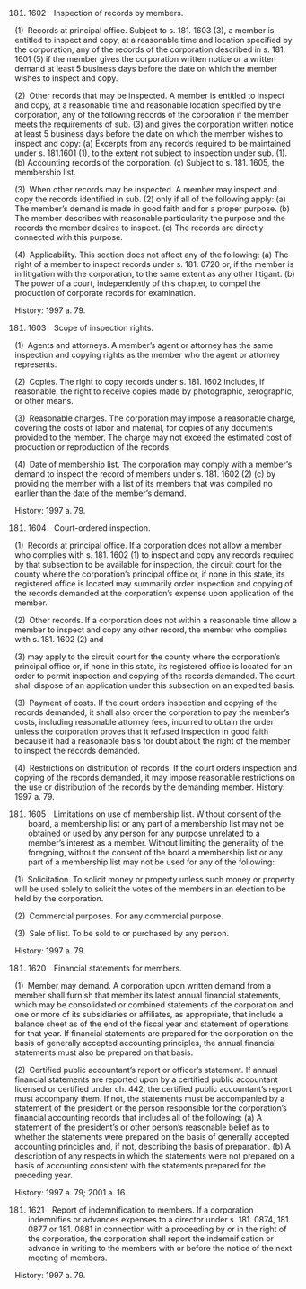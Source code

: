 181. 1602 Inspection of records by members.

(1) Records at principal office. Subject to s. 181. 1603 (3), a member is entitled to inspect and copy, at a reasonable time and location specified by the corporation, any of the records of the corporation described in s. 181. 1601 (5) if the member gives the corporation written notice or a written demand at least 5 business days before the date on which the member wishes to inspect and copy.

(2) Other records that may be inspected. A member is entitled to inspect and copy, at a reasonable time and reasonable location specified by the corporation, any of the following records of the corporation if the member meets the requirements of sub. (3) and gives the corporation written notice at least 5 business days before the date on which the member wishes to inspect and copy:
  (a) Excerpts from any records required to be maintained under s. 181.1601 (1), to the extent not subject to inspection under sub. (1).
  (b) Accounting records of the corporation.
  (c) Subject to s. 181. 1605, the membership list.

(3) When other records may be inspected. A member may inspect and copy the records identified in sub. (2) only if all of the following apply:
  (a) The member’s demand is made in good faith and for a proper purpose.
  (b) The member describes with reasonable particularity the purpose and the records the member desires to inspect.
  (c) The records are directly connected with this purpose.

(4) Applicability. This section does not affect any of the following:
  (a) The right of a member to inspect records under s. 181. 0720 or, if the member is in litigation with the corporation, to the same extent as any other litigant.
  (b) The power of a court, independently of this chapter, to compel the production of corporate records for examination.

History: 1997 a. 79.

181. 1603 Scope of inspection rights.

(1) Agents and attorneys. A member’s agent or attorney has the same inspection and copying rights as the member who the agent or attorney represents.

(2) Copies. The right to copy records under s. 181. 1602 includes, if reasonable, the right to receive copies made by photographic, xerographic, or other means.

(3) Reasonable charges. The corporation may impose a reasonable charge, covering the costs of labor and material, for copies of any documents provided to the member. The charge may not exceed the estimated cost of production or reproduction of the records.

(4) Date of membership list. The corporation may comply with a member’s demand to inspect the record of members under s. 181. 1602 (2) (c) by providing the member with a list of its members that was compiled no earlier than the date of the member’s demand.

History: 1997 a. 79.

181. 1604 Court-ordered inspection.

(1) Records at principal office. If a corporation does not allow a member who complies with s. 181. 1602 (1) to inspect and copy any records required by that subsection to be available for inspection, the circuit court for the county where the corporation’s principal office or, if none in this state, its registered office is located may summarily order inspection and copying of the records demanded at the corporation’s expense upon application of the member.

(2) Other records. If a corporation does not within a reasonable time allow a member to inspect and copy any other record, the member who complies with s. 181. 1602 (2) and 

(3) may apply to the circuit court for the county where the corporation’s principal office or, if none in this state, its registered office is located for an order to permit inspection and copying of the records demanded. The court shall dispose of an application under this subsection on an expedited basis.

(3) Payment of costs. If the court orders inspection and copying of the records demanded, it shall also order the corporation to pay the member’s costs, including reasonable attorney fees, incurred to obtain the order unless the corporation proves that it refused inspection in good faith because it had a reasonable basis for doubt about the right of the member to inspect the records demanded.

(4) Restrictions on distribution of records. If the court orders inspection and copying of the records demanded, it may impose reasonable restrictions on the use or distribution of the records by the demanding member.
History: 1997 a. 79.

181. 1605 Limitations on use of membership list. Without consent of the board, a membership list or any part of a membership list may not be obtained or used by any person for any purpose unrelated to a member’s interest as a member. Without limiting the generality of the foregoing, without the consent of the board a membership list or any part of a membership list may not be used for any of the following:

(1) Solicitation. To solicit money or property unless such money or property will be used solely to solicit the votes of the members in an election to be held by the corporation.

(2) Commercial purposes. For any commercial purpose.

(3) Sale of list. To be sold to or purchased by any person.

History: 1997 a. 79.

181. 1620 Financial statements for members.

(1) Member may demand. A corporation upon written demand from a member shall furnish that member its latest annual financial statements, which may be consolidated or combined statements of the corporation and one or more of its subsidiaries or affiliates, as appropriate, that include a balance sheet as of the end of the fiscal year and statement of operations for that year. If financial statements are prepared for the corporation on the basis of generally accepted accounting principles, the annual financial statements must also be prepared on that basis.

(2) Certified public accountant’s report or officer’s statement. If annual financial statements are reported upon by a certified public accountant licensed or certified under ch. 442, the certified public accountant’s report must accompany them. If not, the statements must be accompanied by a statement of the president or the person responsible for the corporation’s financial accounting records that includes all of the following:
  (a) A statement of the president’s or other person’s reasonable belief as to whether the statements were prepared on the basis of generally accepted accounting principles and, if not, describing the basis of preparation.
  (b) A description of any respects in which the statements were not prepared on a basis of accounting consistent with the statements prepared for the preceding year.

History: 1997 a. 79; 2001 a. 16.

181. 1621 Report of indemnification to members. If a corporation indemnifies or advances expenses to a director under s. 181. 0874, 181. 0877 or 181. 0881 in connection with a proceeding by or in the right of the corporation, the corporation shall report the indemnification or advance in writing to the members with or before the notice of the next meeting of members.

History: 1997 a. 79.
